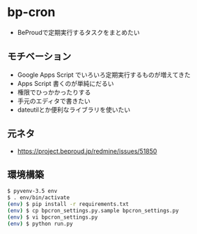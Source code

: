 # bp-cron

* BeProudで定期実行するタスクをまとめたい

## モチベーション

* Google Apps Script でいろいろ定期実行するものが増えてきた
* Apps Script 書くのが単純にだるい
* 権限でひっかかったりする
* 手元のエディタで書きたい
* dateutilとか便利なライブラリを使いたい

## 元ネタ

* https://project.beproud.jp/redmine/issues/51850

## 環境構築

```bash
$ pyvenv-3.5 env
$ . env/bin/activate
(env) $ pip install -r requirements.txt
(env) $ cp bpcron_settings.py.sample bpcron_settings.py
(env) $ vi bpcron_settings.py
(env) $ python run.py
```